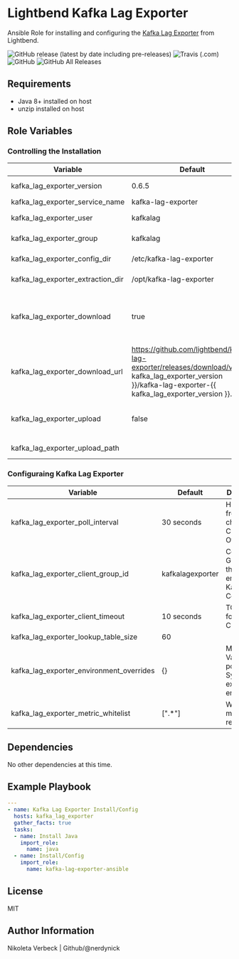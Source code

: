 # Lightbend Kafka Lag Exporter

Ansible Role for installing and configuring the [Kafka Lag Exporter](https://github.com/lightbend/kafka-lag-exporter) from Lightbend.

![GitHub release (latest by date including pre-releases)](https://img.shields.io/github/v/release/nerdynick/kafka-lag-exporter-ansible?include_prereleases)
![Travis (.com)](https://img.shields.io/travis/com/nerdynick/kafka-lag-exporter-ansible)
![GitHub](https://img.shields.io/github/license/nerdynick/kafka-lag-exporter-ansible)
![GitHub All Releases](https://img.shields.io/github/downloads/nerdynick/kafka-lag-exporter-ansible/total)


## Requirements

* Java 8+ installed on host
* unzip installed on host

## Role Variables

### Controlling the Installation

| Variable | Default | Description |
| -------- | ------- | ----------- |
| kafka_lag_exporter_version | 0.6.5 | Which release to install from Github Release |
| kafka_lag_exporter_service_name | kafka-lag-exporter | Service Name for System.d |
| kafka_lag_exporter_user | kafkalag | User for all file permissions and system.d execution |
| kafka_lag_exporter_group | kafkalag | Group for all file permissions and system.d execution |
| kafka_lag_exporter_config_dir | /etc/kafka-lag-exporter | Directory where all Configuration should exist |
| kafka_lag_exporter_extraction_dir | /opt/kafka-lag-exporter | Directory where the archive should be extracted |
| kafka_lag_exporter_download | true | Bool on if the archive should be downloaded from the Github Releases Archive. Uses  `kafka_lag_exporter_download_url` to determin where to download from. | 
| kafka_lag_exporter_download_url | https://github.com/lightbend/kafka-lag-exporter/releases/download/v{{ kafka_lag_exporter_version }}/kafka-lag-exporter-{{ kafka_lag_exporter_version }}.zip | URL where to download the Archive |
| kafka_lag_exporter_upload | false | Bool to control if the archive should be uploaded from the local ansible controller rather then downloaded |
| kafka_lag_exporter_upload_path |  | Local path where to find the archive to upload |

### Configuraing Kafka Lag Exporter

| Variable | Default | Description |
| -------- | ------- | ----------- |
| kafka_lag_exporter_poll_interval | 30 seconds | How frequent to check Kafka Cluster for Offsets |
| kafka_lag_exporter_client_group_id | kafkalagexporter | Consumer Group ID for the embeded Kafka Consumer |
| kafka_lag_exporter_client_timeout | 10 seconds | TCP timeout for Kafka Clients |
| kafka_lag_exporter_lookup_table_size | 60 |  |
| kafka_lag_exporter_environment_overrides | {} | Map of ENV Vars to populate in System.d execution environment |
| kafka_lag_exporter_metric_whitelist | [".*"] | Whitelist of metrics to return |


## Dependencies

No other dependencies at this time.

## Example Playbook

```yaml
---
- name: Kafka Lag Exporter Install/Config
  hosts: kafka_lag_exporter
  gather_facts: true
  tasks:
  - name: Install Java
    import_role: 
      name: java
  - name: Install/Config
    import_role: 
      name: kafka-lag-exporter-ansible
```


## License

MIT

## Author Information

Nikoleta Verbeck | Github/@nerdynick